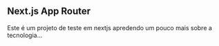 ## Next.js App Router 

Este é um projeto de teste em nextjs apredendo um pouco mais sobre a tecnologia...
